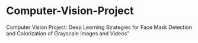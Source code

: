 # Computer-Vision-Project
Computer Vision Project: Deep Learning Strategies for Face Mask Detection and Colorization of Grayscale Images and Videos"
